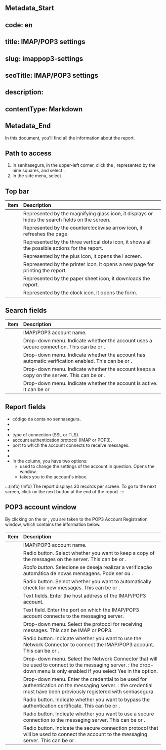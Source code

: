 ## Metadata_Start 
## code: en
## title: IMAP/POP3 settings 
## slug: imappop3-settings 
## seoTitle: IMAP/POP3 settings 
## description:  
## contentType: Markdown 
## Metadata_End
In this document, you'll find all the information about the  report.

## Path to access

1. In senhasegura, in the upper-left corner, click the , represented by the nine squares, and select .  
2. In the side menu, select 

## Top bar

| Item  | Description |
| :---- | :---- |
|  | Represented by the magnifying glass icon, it displays or hides the search fields on the screen. |
|  | Represented by the counterclockwise arrow icon, it refreshes the page. |
|  | Represented by the three vertical dots icon, it shows all the possible actions for the report. |
|  | Represented by the plus icon, it opens the I screen. |
|  | Represented by the printer icon, it opens a new page for printing the report. |
|  | Represented by the paper sheet icon, it downloads the report. |
|  | Represented by the clock icon, it opens the  form.|

## Search fields

| Item | Description |
| :---- | :---- |
|  | IMAP/POP3 account name. |
|  | Drop-down menu. Indicate whether the account uses a secure connection. This can be  or . |
|  | Drop-down menu. Indicate whether the account has automatic verification enabled. This can be  or . |
|  | Drop-down menu. Indicate whether the account keeps a copy on the server. This can be  or . |
|  | Drop-down menu. Indicate whether the account is active. It can be  or  |

## Report fields

*  código da conta no senhasegura.  
*   
*   
*  type of connection (SSL or TLS).  
*  account authentication protocol (IMAP or POP3).  
*  port to which the account connects to receive messages.  
*   
*   
* In the  column, you have two options:  
  *  used to change the settings of the account in question. Opens the  window.  
  *  takes you to the account's inbox.

:::(info) (Info)
The report displays 30 records per screen. To go to the next screen, click on the next button at the end of the report.
:::

## POP3 account window

By clicking on the  or , you are taken to the POP3 Account Registration window, which contains the information below.

| Item | Description |
| :---- | :---- |
|  | IMAP/POP3 account name. |
|  | Radio button. Select whether you want to keep a copy of the messages on the server. This can be  or . |
|  | *Radio button*. Selecione se deseja realizar a verificação automática de novas mensagens. Pode ser  ou . |
|  | Radio button. Select whether you want to automatically check for new messages. This can be  or . |
|  | Text fields. Enter the host address of the IMAP/POP3 account. |
|  | Text field. Enter the port on which the IMAP/POP3 account connects to the messaging server. |
|  | Drop-down menu. Select the protocol for receiving messages. This can be IMAP or POP3. |
|  | Radio button. Indicate whether you want to use the Network Connector to connect the IMAP/POP3 account. This can be  or . |
|  | Drop-down menu. Select the Network Connector that will be used to connect to the messaging server. : the drop-down menu is only enabled if you select Yes in the  option. |
|  | Drop-down menu. Enter the credential to be used for authentication on the messaging server. : the credential must have been previously registered with senhasegura. |
|  | Radio button. Indicate whether you want to bypass the authentication certificate. This can be  or . |
|  | Radio button. Indicate whether you want to use a secure connection to the messaging server. This can be  or . |
|  | Radio button. Indicate the secure connection protocol that will be used to connect the account to the messaging server. This can be  or . |


